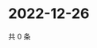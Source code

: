 # 2022-12-26

共 0 条

<!-- BEGIN WEIBO -->
<!-- 最后更新时间 Mon Dec 26 2022 10:35:19 GMT+0800 (China Standard Time) -->

<!-- END WEIBO -->
